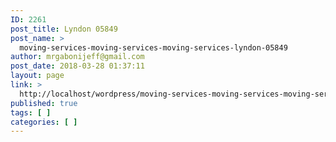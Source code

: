 ```yaml
---
ID: 2261
post_title: Lyndon 05849
post_name: >
  moving-services-moving-services-moving-services-lyndon-05849
author: mrgabonijeff@gmail.com
post_date: 2018-03-28 01:37:11
layout: page
link: >
  http://localhost/wordpress/moving-services-moving-services-moving-services-lyndon-05849/
published: true
tags: [ ]
categories: [ ]
---
```

